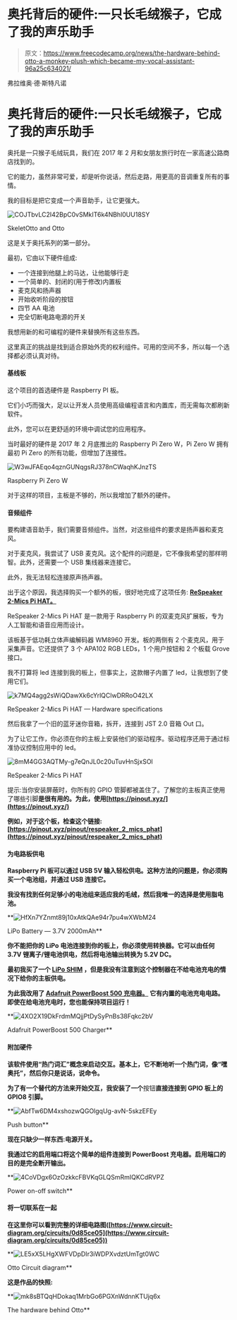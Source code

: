 # 奥托背后的硬件:一只长毛绒猴子，它成了我的声乐助手

> 原文：<https://www.freecodecamp.org/news/the-hardware-behind-otto-a-monkey-plush-which-became-my-vocal-assistant-96a25c634021/>

弗拉维奥·德·斯特凡诺

# 奥托背后的硬件:一只长毛绒猴子，它成了我的声乐助手

奥托是一只猴子毛绒玩具，我们在 2017 年 2 月和女朋友旅行时在一家高速公路商店找到的。

它的能力，虽然非常可爱，却是听你说话，然后走路，用更高的音调重复所有的事情。

我的目标是把它变成一个声音助手，让它更强大。

![COJTbvLC2I42BpC0vSMkIT6k4NBhl0UU18SY](img/b9ed475c64731013779469f999d73339.png)

SkeletOtto and Otto

这是关于奥托系列的第一部分。

最初，它由以下硬件组成:

*   一个连接到他腿上的马达，让他能够行走
*   一个简单的、封闭的(用于修改)内置板
*   麦克风和扬声器
*   开始收听阶段的按钮
*   四节 AA 电池
*   完全切断电路电源的开关

我想用新的和可编程的硬件来替换所有这些东西。

这里真正的挑战是找到适合原始外壳的权利组件。可用的空间不多，所以每一个选择都必须认真对待。

#### 基线板

这个项目的首选硬件是 Raspberry PI 板。

它们小巧而强大，足以让开发人员使用高级编程语言和内置库，而无需每次都刷新软件。

此外，您可以在更舒适的环境中调试您的应用程序。

当时最好的硬件是 2017 年 2 月底推出的 Raspberry Pi Zero W，Pi Zero W 拥有最初 Pi Zero 的所有功能，但增加了连接性。

![W3wJFAEqo4qznGUNqgsRJ378nCWaqhKJnzTS](img/5f9d6a185bf7089a89aafde2e5683027.png)

Raspberry Pi Zero W

对于这样的项目，主板是不够的，所以我增加了额外的硬件。

#### 音频组件

要构建语音助手，我们需要音频组件。当然，对这些组件的要求是扬声器和麦克风。

对于麦克风，我尝试了 USB 麦克风。这个配件的问题是，它不像我希望的那样明智。此外，还需要一个 USB 集线器来连接它。

此外，我无法轻松连接原声扬声器。

出于这个原因，我选择购买一个额外的板，很好地完成了这项任务: [**ReSpeaker 2-Mics Pi HAT。**](https://www.seeedstudio.com/ReSpeaker-2-Mics-Pi-HAT-p-2874.html)

ReSpeaker 2-Mics Pi HAT 是一款用于 Raspberry Pi 的双麦克风扩展板，专为人工智能和语音应用而设计。

该板基于低功耗立体声编解码器 WM8960 开发。板的两侧有 2 个麦克风，用于采集声音。它还提供了 3 个 APA102 RGB LEDs，1 个用户按钮和 2 个板载 Grove 接口。

我不打算将 led 连接到我的板上，但事实上，这款帽子内置了 led，让我想到了使用它们。

![k7MQ4agg2sWiQDawXk6cYrlQClwDRRoO42LX](img/d84e63dca010598d98b5325a37d3e14f.png)

ReSpeaker 2-Mics Pi HAT — Hardware specifications

然后我拿了一个旧的蓝牙迷你音箱，拆开，连接到 JST 2.0 音箱 Out 口。

为了让它工作，你必须在你的主板上安装他们的驱动程序。驱动程序还用于通过标准协议控制应用中的 led。

![8mM4GG3AQTMy-g7eQnJL0c20uTuvHnSjxSOl](img/5785ea8b2f81fbac436d6ab13b4a1602.png)

ReSpeaker 2-Mics Pi HAT

提示:当你安装屏蔽时，你所有的 GPIO 管脚都被盖住了。了解您的主板真正使用了哪些引脚**是很有用的。为此，使用[https://pinout.xyz/](https://pinout.xyz/)**

**例如，对于这个板，检查这个链接:[https://pinout.xyz/pinout/respeaker_2_mics_phat](https://pinout.xyz/pinout/respeaker_2_mics_phat)**

#### **为电路板供电**

**Raspberry Pi 板可以通过 USB 5V 输入轻松供电。这种方法的问题是，你必须购买一个电池组，并通过 USB 连接它。**

**我没有找到任何足够小的电池组来适应我的毛绒，然后我唯一的选择是使用脂电池。**

**![HfXn7YZnmt89j10xAtkQAe94r7pu4wXWbM24](img/36d40a13aaaad67ef1299d3ee2076d56.png)

LiPo Battery — 3.7V 2000mAh** 

**你不能把你的 LiPo 电池连接到你的板上，你必须使用转换器。它可以由任何 3.7V 锂离子/锂电池供电，然后将电池输出转换为 5.2V DC。**

**最初我买了一个 [**LiPo SHIM**](https://shop.pimoroni.com/products/lipo-shim) ，但是我没有注意到这个控制器在不给电池充电的情况下给你的主板供电。**

**为此我改用了 [**Adafruit PowerBoost 500 充电器。**](https://shop.pimoroni.com/products/powerboost-500-charger-rechargeable-5v-lipo-usb-boost-500ma) 它有内置的电池充电电路。即使在给电池充电时，您也能保持项目运行！**

**![4XO2X19DkFrdmMQjjPtDySyPnBs38Fqkc2bV](img/efb56b6c17c6a1989f0318d9510ef7fa.png)

Adafruit PowerBoost 500 Charger** 

#### **附加硬件**

**该软件使用“热门词汇”概念来启动交互。基本上，它不断地听一个热门词，像“嘿奥托”，然后你只是说话，说命令。**

**为了有一个替代的方法来开始交互，我安装了一个**按钮**直接连接到 GPIO 板上的 GPIO8 引脚。**

**![AbfTw6DM4xshozwQGOlgqUg-avN-5skzEFEy](img/6a9d94bcd43a30e00d2d6f7ef5846eb3.png)

Push button** 

**现在只缺少一样东西:电源开关。**

**我通过它的启用端口将这个简单的组件连接到 PowerBoost 充电器。启用端口的目的是完全断开输出。**

**![4CoVDgx6OzOzkkcFBVKqGLQSmRmIQKCdRVPZ](img/1a1b8ee0909cf0dda2ece3c420b60ccc.png)

Power on-off switch** 

#### **将一切联系在一起**

**在这里你可以看到完整的详细电路图([https://www.circuit-diagram.org/circuits/0d85ce05](https://www.circuit-diagram.org/circuits/0d85ce05))**

**![LE5xX5LHgXWFVDpDIr3iWDPXvdztUmTgt0WC](img/9fa7f86501f56aef704de0daadfad8bf.png)

Otto Circuit diagram** 

**这是作品的快照:**

**![mk8sBTQqHDokaq1MrbGo6PGXnWdnnKTUjq6x](img/7c5cc346feeb2c7ed439849b2a9b37aa.png)

The hardware behind Otto**